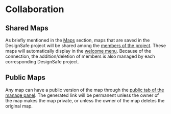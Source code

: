 # Collaboration

## Shared Maps<a id='shared-maps'></a>
As briefly mentioned in the [Maps](maps.md) section, maps that are saved in the DesignSafe project will be shared among the [members of the project](interface.md#members-tab).
These maps will automatically display in the [welcome menu](interface.md#welcome-menu). 
Because of the connection, the addition/deletion of members is also managed by each corresponding DesignSafe project.

## Public Maps<a id='public-maps'></a>
Any map can have a public version of the map through the [public tab of the manage panel](interface.md#public-tab). The generated link will be permanent unless the owner of the map makes the map private, or unless the owner of the map deletes the original map.


